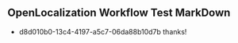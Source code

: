 ## OpenLocalization Workflow Test MarkDown
* d8d010b0-13c4-4197-a5c7-06da88b10d7b thanks!

<!--HONumber=Jul16_HO2-->


